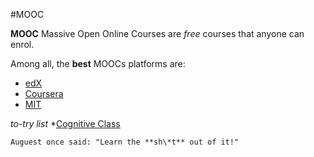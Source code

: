#MOOC

**MOOC** Massive Open Online Courses are *free* courses that anyone can enrol. 

Among all, the **best** MOOCs platforms are:
   * [edX](https://www.edx.org)
   * [Coursera](https://www.coursera.org)
   * [MIT](https://ocw.mit.edu/index.htm)

*to-try list* 
   *[Cognitive Class](https://cognitiveclass.ai)

```
Auguest once said: "Learn the **sh\*t** out of it!"
```